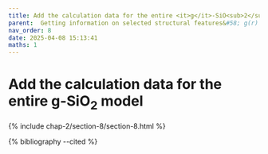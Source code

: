 ```yaml
---
title: Add the calculation data for the entire <it>g</it>-SiO<sub>2</sub> model
parent:  Getting information on selected structural features&#58; g(r) in <it>g</it>-SiO<sub>2</sub>
nav_order: 8
date: 2025-04-08 15:13:41
maths: 1
---
```


# Add the calculation data for the entire <it>g</it>-SiO<sub>2</sub> model

{% include chap-2/section-8/section-8.html %}

{% bibliography --cited %}
